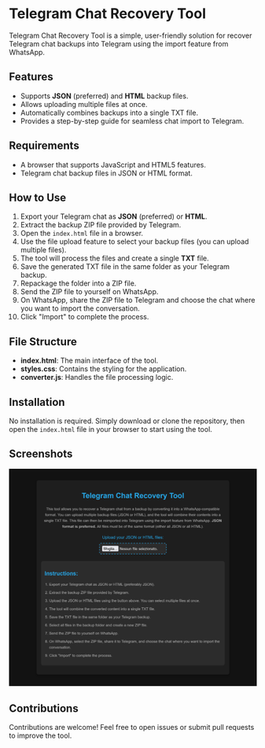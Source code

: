 # Telegram Chat Recovery Tool

Telegram Chat Recovery Tool is a simple, user-friendly solution for recover Telegram chat backups into Telegram using the import feature from WhatsApp.

## Features

- Supports **JSON** (preferred) and **HTML** backup files.
- Allows uploading multiple files at once.
- Automatically combines backups into a single TXT file.
- Provides a step-by-step guide for seamless chat import to Telegram.

## Requirements

- A browser that supports JavaScript and HTML5 features.
- Telegram chat backup files in JSON or HTML format.

## How to Use

1. Export your Telegram chat as **JSON** (preferred) or **HTML**.
2. Extract the backup ZIP file provided by Telegram.
3. Open the `index.html` file in a browser.
4. Use the file upload feature to select your backup files (you can upload multiple files).
5. The tool will process the files and create a single **TXT** file.
6. Save the generated TXT file in the same folder as your Telegram backup.
7. Repackage the folder into a ZIP file.
8. Send the ZIP file to yourself on WhatsApp.
9. On WhatsApp, share the ZIP file to Telegram and choose the chat where you want to import the conversation.
10. Click "Import" to complete the process.

## File Structure

- **index.html**: The main interface of the tool.
- **styles.css**: Contains the styling for the application.
- **converter.js**: Handles the file processing logic.

## Installation

No installation is required. Simply download or clone the repository, then open the `index.html` file in your browser to start using the tool.

## Screenshots

![Telegram Chat Recovery Interface](imgs/TCR_Interface.png)

## Contributions

Contributions are welcome! Feel free to open issues or submit pull requests to improve the tool.
